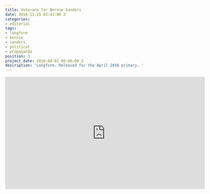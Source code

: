 ```yaml
---
title: Veterans for Bernie Sanders
date: 2016-11-25 03:41:00 Z
categories:
- editorial
tags:
- longform
- bernie
- sanders
- political
- propaganda
position: 3
project_date: 2016-04-01 00:00:00 Z
description: 'Longform. Released for the April 2016 primary. '
---
```


<iframe src="https://player.vimeo.com/video/163881303" width="640" height="360" frameborder="0" webkitallowfullscreen mozallowfullscreen allowfullscreen></iframe>